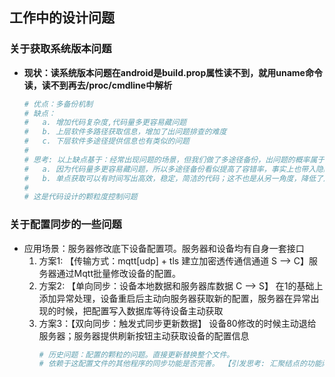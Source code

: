 ## **工作中的设计问题**

### **关于获取系统版本问题**
- **现状：读系统版本问题在android是build.prop属性读不到，就用uname命令读，读不到再去/proc/cmdline中解析**
    ```sh
    # 优点：多备份机制
    # 缺点：
    #   a. 增加代码复杂度,代码量多更容易藏问题
    #   b. 上层软件多路径获取信息，增加了出问题排查的难度
    #   c. 下层软件多途径提供信息也有类似的问题
    #  
    # 思考: 以上缺点基于：经常出现问题的场景，但我们做了多途径备份，出问题的概率属于极少数，所以缺点不明显
    #   a. 因为代码量多更容易藏问题，所以多途径备份看似提高了容错率，事实上也带入隐藏了潜在问题
    #   b. 单点获取可以有时间写出高效，稳定，简洁的代码；这不也是从另一角度，降低了风险吗？
    #   
    # 这是代码设计的颗粒度控制问题
    ```

### **关于配置同步的一些问题**
- 应用场景：服务器修改底下设备配置项。服务器和设备均有自身一套接口
    1. 方案1: 【传输方式：mqtt[udp] + tls 建立加密透传通信通道  S --> C】服务器通过Mqtt批量修改设备的配置。
    2. 方案2: 【单向同步：设备本地数据和服务器库数据  C --> S】 在1的基础上添加异常处理，设备重启后主动向服务器获取新的配置，服务器在异常出现的时候，把配置写入数据库等待设备主动获取 
    3. 方案3：【双向同步：触发式同步更新数据】 设备80修改的时候主动退给服务器；服务器提供刷新按钮主动获取设备的配置信息 
        ```sh
        # 历史问题：配置的颗粒的问题。直接更新替换整个文件。
        # 依赖于这配置文件的其他程序的同步功能是否完善。 【引发思考: 汇聚结点的功能闭环，功能拓展点和边界】
        ```























